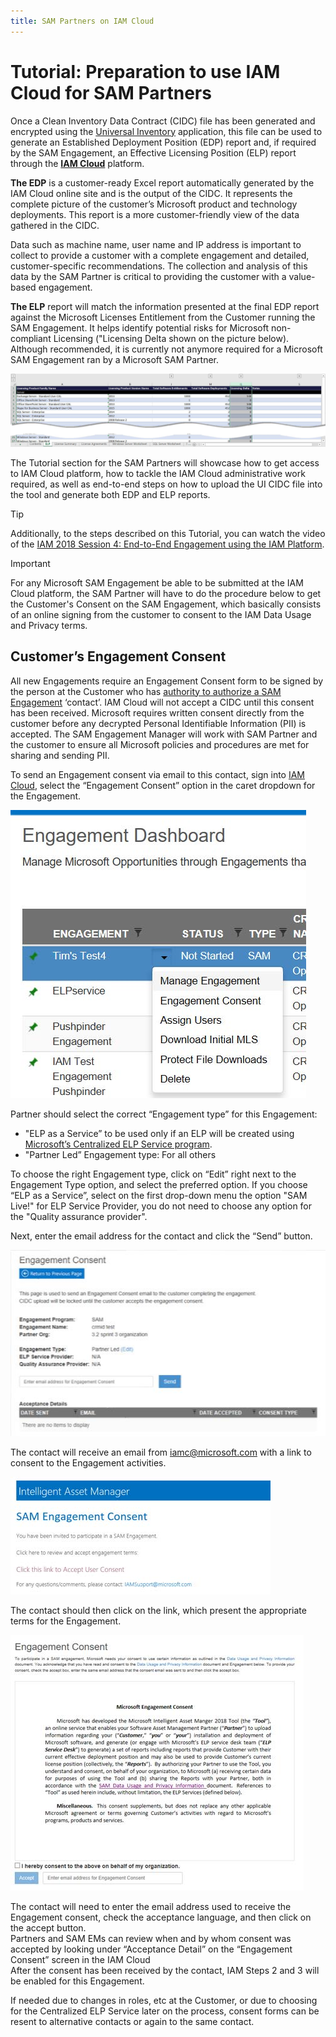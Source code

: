 ```yaml
---
title: SAM Partners on IAM Cloud
---
```

# Tutorial: Preparation to use IAM Cloud for SAM Partners

Once a Clean Inventory Data Contract (CIDC) file has been generated and encrypted using the [Universal Inventory](../../Overview/UI.md) application, this file can be used to generate an Established Deployment Position (EDP) report and, if required by the SAM Engagement, an Effective Licensing Position (ELP) report through the [**IAM Cloud**](https://www.intelligentassetmanager.com/) platform.

**The EDP** is a customer-ready Excel report automatically generated by the IAM Cloud online site and is the output of the CIDC. It represents the complete picture of the customer’s Microsoft product and technology deployments. This report is a more customer-friendly view of the data gathered in the CIDC.

Data such as machine name, user name and IP address is important to collect to provide a customer with a complete engagement and detailed, customer-specific recommendations. The collection and analysis of this data by the SAM Partner is critical to providing the customer with a value-based engagement.

**The ELP** report will match the information presented at the final EDP report against the Microsoft Licenses Entitlement from the Customer running the SAM Engagement. It helps identify potential risks for Microsoft non-compliant Licensing ("Licensing Delta shown on the picture below). Although recommended, it is currently not anymore required for a Microsoft SAM Engagement ran by a Microsoft SAM Partner.

![ELP Report IAM Cloud sample report](media/ELP_Report.jpg)

The Tutorial section for the SAM Partners will showcase how to get access to IAM Cloud platform, how to tackle the IAM Cloud administrative work required, as well as end-to-end steps on how to upload the UI CIDC file into the tool and generate both EDP and ELP reports.

>[!TIP]
> Additionally, to the steps described on this Tutorial, you can watch the video of the [IAM 2018 Session 4: End-to-End Engagement using the IAM Platform](https://aka.ms/iamsession4).

>[!IMPORTANT]
> For any Microsoft SAM Engagement be able to be submitted at the IAM Cloud platform, the SAM Partner will have to do the procedure below to get the Customer's Consent on the SAM Engagement, which basically consists of an online signing from the customer to consent to the IAM Data Usage and Privacy terms.

## Customer’s Engagement Consent

All new Engagements require an Engagement Consent form to be signed by the person at the Customer who has <ins>authority to authorize a SAM Engagement</ins> ‘contact’. IAM Cloud will not accept a CIDC until this consent has been received. Microsoft requires written consent directly from the customer before any decrypted Personal Identifiable Information (PII) is accepted. The SAM Engagement Manager will work with SAM Partner and the customer to ensure all Microsoft policies and procedures are met for sharing and sending PII.

To send an Engagement consent via email to this contact, sign into [IAM Cloud](https://www.intelligentassetmanager.com/), select the “Engagement Consent” option in the caret dropdown for the Engagement.

![Engagement Dashboard example on IAM Cloud](media/Engagement_Dashboard.jpg)

Partner should select the correct “Engagement type” for this Engagement:

- "ELP as a Service” to be used only if an ELP will be created using [Microsoft’s Centralized ELP Service program](ELPS.md).
- "Partner Led” Engagement type: For all others

To choose the right Engagement type, click on “Edit” right next to the Engagement Type option, and select the preferred option. If you choose “ELP as a Service”, select on the first drop-down menu the option "SAM Live!" for ELP Service Provider, you do not need to choose any option for the "Quality assurance provider".

Next, enter the email address for the contact and click the “Send” button.

![Engagement Consent Send on IAM Cloud](media/Engagement_Consent_Send.jpg)

The contact will receive an email from iamc@microsoft.com with a link to consent to the Engagement activities.

![Engagement Consent Email on IAM Cloud](media/Engagement_Consent_Email.jpg)

The contact should then click on the link, which present the appropriate terms for the Engagement.

![Engagement Consent Sign on IAM Cloud](media/Engagement_Consent_Sign.jpg)

The contact will need to enter the email address used to receive the Engagement consent, check the acceptance language, and then click on the accept button.  
Partners and SAM EMs can review when and by whom consent was accepted by looking under “Acceptance Detail” on the “Engagement Consent” screen in the IAM Cloud  
After the consent has been received by the contact, IAM Steps 2 and 3 will be enabled for this Engagement.

If needed due to changes in roles, etc at the Customer, or due to choosing for the Centralized ELP Service later on the process, consent forms can be resent to alternative contacts or again to the same contact.